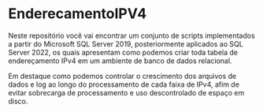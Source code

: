 # EnderecamentoIPV4

Neste repositório você vai encontrar um conjunto de scripts implementados a partir do Microsoft SQL Server 2019, posteriormente aplicados ao SQL Server 2022, os quais apresentam como podemos criar toda tabela de endereçamento IPv4 em um ambiente de banco de dados relacional.

Em destaque como podemos controlar o crescimento dos arquivos de dados e log ao longo do processamento de cada faixa de IPv4, afim de evitar sobrecarga de processamento e uso descontrolado de espaço em disco.
